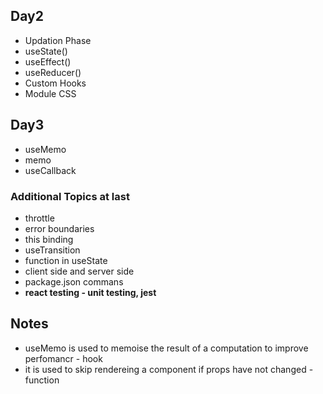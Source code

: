 ## Day2

- Updation Phase
- useState()
- useEffect()
- useReducer()
- Custom Hooks
- Module CSS

## Day3

- useMemo
- memo
- useCallback


### Additional Topics at last
- throttle
- error boundaries
- this binding
- useTransition
- function in useState
- client side and server side 
- package.json commans
- **react testing - unit testing, jest**



## Notes
- useMemo is used to memoise the result of a computation to improve perfomancr - hook
- it is used to skip rendereing a component if props have not changed - function